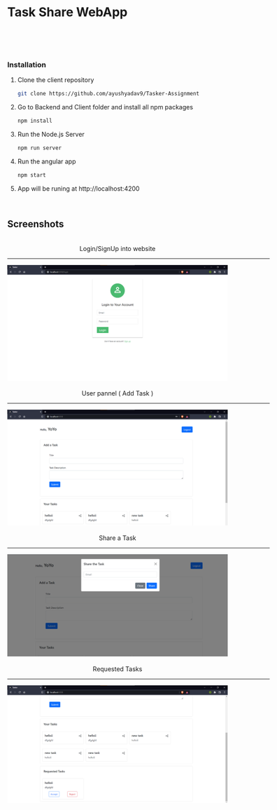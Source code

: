 # Task Share WebApp

<br>
<br>


<br/>

### **Installation**

1. Clone the client repository 
   ```sh
   git clone https://github.com/ayushyadav9/Tasker-Assignment
   ```
2. Go to Backend and Client folder and install all npm packages
    ```sh
   npm install
    ``` 
3. Run the Node.js Server
   ```sh
   npm run server
   ```

4. Run the angular app
    ```sh
    npm start
    ```
5. App will be runing at http://localhost:4200

<br/>


<!-- USAGE EXAMPLES -->
## **Screenshots**
<div align="center" ><br/>
Login/SignUp into website<br/><hr width=600/>
  <img src="./images/login.png" width=600 ><br/><br/>
User pannel ( Add Task )<br/><hr width=600/>
  <img src="./images/2.png" width=600 ><br/><br/>
  Share a Task<br/><hr width=600/>
  <img src="./images/3.png" width=600 ><br/><br/>
  Requested Tasks<br/><hr width=600/>
  <img src="./images/4.png" width=600 ><br/><br/>
</div>
<br/>
